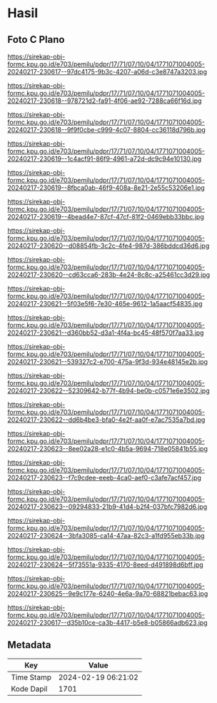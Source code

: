 # Hasil

## Foto C Plano

https://sirekap-obj-formc.kpu.go.id/e703/pemilu/pdpr/17/71/07/10/04/1771071004005-20240217-230617--97dc4175-9b3c-4207-a06d-c3e8747a3203.jpg

https://sirekap-obj-formc.kpu.go.id/e703/pemilu/pdpr/17/71/07/10/04/1771071004005-20240217-230618--978721d2-fa91-4f06-ae92-7288ca66f16d.jpg

https://sirekap-obj-formc.kpu.go.id/e703/pemilu/pdpr/17/71/07/10/04/1771071004005-20240217-230618--9f9f0cbe-c999-4c07-8804-cc36118d796b.jpg

https://sirekap-obj-formc.kpu.go.id/e703/pemilu/pdpr/17/71/07/10/04/1771071004005-20240217-230619--1c4acf91-86f9-4961-a72d-dc9c94e10130.jpg

https://sirekap-obj-formc.kpu.go.id/e703/pemilu/pdpr/17/71/07/10/04/1771071004005-20240217-230619--8fbca0ab-46f9-408a-8e21-2e55c53206e1.jpg

https://sirekap-obj-formc.kpu.go.id/e703/pemilu/pdpr/17/71/07/10/04/1771071004005-20240217-230619--4bead4e7-87cf-47cf-81f2-0469ebb33bbc.jpg

https://sirekap-obj-formc.kpu.go.id/e703/pemilu/pdpr/17/71/07/10/04/1771071004005-20240217-230620--d08854fb-3c2c-4fe4-987d-386bddcd36d6.jpg

https://sirekap-obj-formc.kpu.go.id/e703/pemilu/pdpr/17/71/07/10/04/1771071004005-20240217-230620--cd63cca6-283b-4e24-8c8c-a25461cc3d29.jpg

https://sirekap-obj-formc.kpu.go.id/e703/pemilu/pdpr/17/71/07/10/04/1771071004005-20240217-230621--5f03e5f6-7e30-465e-9612-1a5aacf54835.jpg

https://sirekap-obj-formc.kpu.go.id/e703/pemilu/pdpr/17/71/07/10/04/1771071004005-20240217-230621--d360bb52-d3a1-4f4a-bc45-48f570f7aa33.jpg

https://sirekap-obj-formc.kpu.go.id/e703/pemilu/pdpr/17/71/07/10/04/1771071004005-20240217-230621--539327c2-e700-475a-9f3d-934e48145e2b.jpg

https://sirekap-obj-formc.kpu.go.id/e703/pemilu/pdpr/17/71/07/10/04/1771071004005-20240217-230622--52309642-b77f-4b94-be0b-c0571e6e3502.jpg

https://sirekap-obj-formc.kpu.go.id/e703/pemilu/pdpr/17/71/07/10/04/1771071004005-20240217-230622--dd6b4be3-bfa0-4e2f-aa0f-e7ac7535a7bd.jpg

https://sirekap-obj-formc.kpu.go.id/e703/pemilu/pdpr/17/71/07/10/04/1771071004005-20240217-230623--8ee02a28-e1c0-4b5a-9694-718e05841b55.jpg

https://sirekap-obj-formc.kpu.go.id/e703/pemilu/pdpr/17/71/07/10/04/1771071004005-20240217-230623--f7c9cdee-eeeb-4ca0-aef0-c3afe7acf457.jpg

https://sirekap-obj-formc.kpu.go.id/e703/pemilu/pdpr/17/71/07/10/04/1771071004005-20240217-230623--09294833-21b9-41d4-b2f4-037bfc7982d6.jpg

https://sirekap-obj-formc.kpu.go.id/e703/pemilu/pdpr/17/71/07/10/04/1771071004005-20240217-230624--3bfa3085-ca14-47aa-82c3-a1fd955eb33b.jpg

https://sirekap-obj-formc.kpu.go.id/e703/pemilu/pdpr/17/71/07/10/04/1771071004005-20240217-230624--5f73551a-9335-4170-8eed-d491898d6bff.jpg

https://sirekap-obj-formc.kpu.go.id/e703/pemilu/pdpr/17/71/07/10/04/1771071004005-20240217-230625--9e9c177e-6240-4e6a-9a70-68821bebac63.jpg

https://sirekap-obj-formc.kpu.go.id/e703/pemilu/pdpr/17/71/07/10/04/1771071004005-20240217-230617--d35b10ce-ca3b-4417-b5e8-b05866adb623.jpg


## Metadata

| Key        | Value               |
| ---------- | ------------------- |
| Time Stamp | 2024-02-19 06:21:02 |
| Kode Dapil | 1701                |



